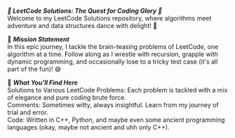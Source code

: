***🧩 LeetCode Solutions: The Quest for Coding Glory 🚀*** <br>
Welcome to my LeetCode Solutions repository, where algorithms meet adventure and data structures dance with delight! 🎉<br>

🎯 ***Mission Statement***<br>
In this epic journey, I tackle the brain-teasing problems of LeetCode, one algorithm at a time. Follow along as I wrestle with recursion, grapple with dynamic programming, and occasionally lose to a tricky test case (it's all part of the fun)! 😅

🧩 ***What You'll Find Here***<br>
Solutions to Various LeetCode Problems: Each problem is tackled with a mix of elegance and pure coding brute force.<br>
Comments: Sometimes witty, always insightful. Learn from my journey of trial and error.<br>
Code: Written in C++, Python, and maybe even some ancient programming languages (okay, maybe not ancient and uhh only C++).
